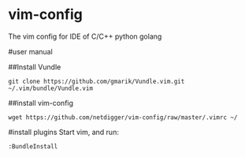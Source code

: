 # vim-config
The vim config for IDE of C/C++ python golang

#user manual

##Install Vundle

    git clone https://github.com/gmarik/Vundle.vim.git ~/.vim/bundle/Vundle.vim
    
##install vim-config

    wget https://github.com/netdigger/vim-config/raw/master/.vimrc ~/

#install plugins
Start vim, and run:

    :BundleInstall
